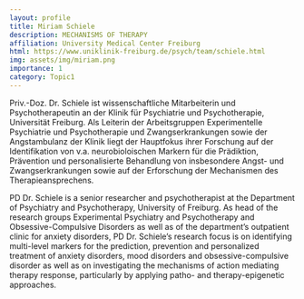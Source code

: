 ```yaml
---
layout: profile
title: Miriam Schiele
description: MECHANISMS OF THERAPY
affiliation: University Medical Center Freiburg
html: https://www.uniklinik-freiburg.de/psych/team/schiele.html
img: assets/img/miriam.png
importance: 1
category: Topic1
---
```

Priv.-Doz. Dr. Schiele ist wissenschaftliche Mitarbeiterin und Psychotherapeutin an der Klinik für Psychiatrie und Psychotherapie, Universität Freiburg. Als Leiterin der Arbeitsgruppen Experimentelle Psychiatrie und Psychotherapie und Zwangserkrankungen sowie der Angstambulanz der Klinik liegt der Hauptfokus ihrer Forschung auf der Identifikation von v.a. neurobioloischen Markern für die Prädiktion, Prävention und personalisierte Behandlung von insbesondere Angst- und Zwangserkrankungen sowie auf der Erforschung der Mechanismen des Therapieansprechens.

PD Dr. Schiele is a senior researcher and psychotherapist at the Department of Psychiatry and Psychotherapy, University of Freiburg. As head of the research groups Experimental Psychiatry and Psychotherapy and Obsessive-Compulsive Disorders as well as of the department’s outpatient clinic for anxiety disorders, PD Dr. Schiele’s research focus is on identifying multi-level markers for the prediction, prevention and personalized treatment of anxiety disorders, mood disorders and obsessive-compulsive disorder as well as on investigating the mechanisms of action mediating therapy response, particularly by applying patho- and therapy-epigenetic approaches.
